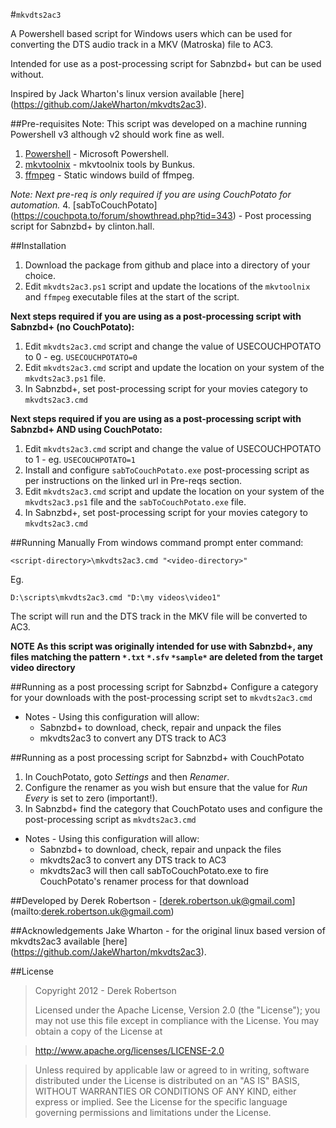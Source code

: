 #`mkvdts2ac3`

A Powershell based script for Windows users which can be used for converting the DTS audio track in a MKV (Matroska) file to AC3.

Intended for use as a post-processing script for Sabnzbd+ but can be used without.

Inspired by Jack Wharton's linux version available [here] (https://github.com/JakeWharton/mkvdts2ac3).


##Pre-requisites
Note: This script was developed on a machine running Powershell v3 although v2 should work fine as well.

  1. [Powershell](http://download.microsoft.com) - Microsoft Powershell.
  2. [mkvtoolnix](http://www.bunkus.org/videotools/mkvtoolnix/) - mkvtoolnix tools by Bunkus.
  3. [ffmpeg](http://ffmpeg.zeranoe.com/builds/) - Static windows build of ffmpeg.
  
  *Note: Next pre-req is only required if you are using CouchPotato for automation.*
  4. [sabToCouchPotato] (https://couchpota.to/forum/showthread.php?tid=343) - Post processing script for Sabnzbd+ by clinton.hall.

##Installation

  1. Download the package from github and place into a directory of your choice.
  2. Edit `mkvdts2ac3.ps1` script and update the locations of the `mkvtoolnix` and `ffmpeg` executable files at the start of the script.   

**Next steps required if you are using as a post-processing script with Sabnzbd+ (no CouchPotato):**
  1. Edit `mkvdts2ac3.cmd` script and change the value of USECOUCHPOTATO to 0 - eg. `USECOUCHPOTATO=0`
  2. Edit `mkvdts2ac3.cmd` script and update the location on your system of the `mkvdts2ac3.ps1` file.
  3. In Sabnzbd+, set post-processing script for your movies category to `mkvdts2ac3.cmd`

**Next steps required if you are using as a post-processing script with Sabnzbd+ AND using CouchPotato:**
  1. Edit `mkvdts2ac3.cmd` script and change the value of USECOUCHPOTATO to 1 - eg. `USECOUCHPOTATO=1`
  2. Install and configure `sabToCouchPotato.exe` post-processing script as per instructions on the linked url in Pre-reqs section.
  3. Edit `mkvdts2ac3.cmd` script and update the location on your system of the `mkvdts2ac3.ps1` file and the `sabToCouchPotato.exe` file.
  4. In Sabnzbd+, set post-processing script for your movies category to `mkvdts2ac3.cmd`

##Running Manually
  From windows command prompt enter command:

    <script-directory>\mkvdts2ac3.cmd "<video-directory>"

  Eg.
  
    D:\scripts\mkvdts2ac3.cmd "D:\my videos\video1"

  The script will run and the DTS track in the MKV file will be converted to AC3.

  **NOTE As this script was originally intended for use with Sabnzbd+, any files matching the pattern `*.txt` `*.sfv` `*sample*` are deleted from the target video directory**

##Running as a post processing script for Sabnzbd+
  Configure a category for your downloads with the post-processing script set to `mkvdts2ac3.cmd`

  * Notes - Using this configuration will allow:
     * Sabnzbd+ to download, check, repair and unpack the files
     * mkvdts2ac3 to convert any DTS track to AC3

##Running as a post processing script for Sabnzbd+ with CouchPotato
  1. In CouchPotato, goto *Settings* and then *Renamer*.
  2. Configure the renamer as you wish but ensure that the value for *Run Every* is set to zero (important!).
  3. In Sabnzbd+ find the category that CouchPotato uses and configure the post-processing script as `mkvdts2ac3.cmd`

  * Notes - Using this configuration will allow:
     * Sabnzbd+ to download, check, repair and unpack the files  
     * mkvdts2ac3 to convert any DTS track to AC3  
     * mkvdts2ac3 will then call sabToCouchPotato.exe to fire CouchPotato's renamer process for that download  
  
##Developed by
Derek Robertson - [derek.robertson.uk@gmail.com] (mailto:derek.robertson.uk@gmail.com)

##Acknowledgements
Jake Wharton - for the original linux based version of mkvdts2ac3 available [here] (https://github.com/JakeWharton/mkvdts2ac3).

##License
>Copyright 2012 - Derek Robertson  
>  
>Licensed under the Apache License, Version 2.0 (the "License");
you may not use this file except in compliance with the License.
You may obtain a copy of the License at

>   http://www.apache.org/licenses/LICENSE-2.0

>Unless required by applicable law or agreed to in writing, software
distributed under the License is distributed on an "AS IS" BASIS,
WITHOUT WARRANTIES OR CONDITIONS OF ANY KIND, either express or implied.
See the License for the specific language governing permissions and
limitations under the License.

